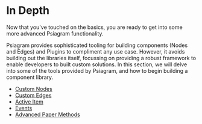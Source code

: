 # In Depth

Now that you've touched on the basics, you are ready to get into some more advanced Psiagram functionality.

Psiagram provides sophisticated tooling for building components \(Nodes and Edges\) and Plugins to compliment any use case. However, it avoids building out the libraries itself, focussing on providing a robust framework to enable developers to built custom solutions. In this section, we will delve into some of the tools provided by Psiagram, and how to begin building a component library.

* [Custom Nodes](custom-nodes.md)
* [Custom Edges](custom-edges.md)
* [Active Item](active-item.md)
* [Events](events.md)
* [Advanced Paper Methods](advanced-paper-methods.md)

